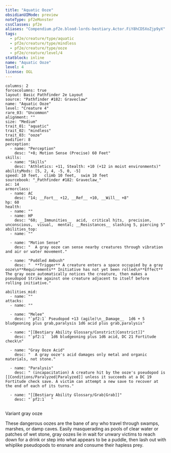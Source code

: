```yaml
---
title: "Aquatic Ooze"
obsidianUIMode: preview
noteType: pf2eMonster
cssClasses: pf2e
aliases: "Compendium.pf2e.blood-lords-bestiary.Actor.FiY8hCD5XoZjp9yX" 
tags:
  - pf2e/creature/type/aquatic
  - pf2e/creature/type/mindless
  - pf2e/creature/type/ooze
  - pf2e/creature/level/4
statblock: inline
name: "Aquatic Ooze"
level: 4
license: OGL
---
```


```statblock
columns: 2
forcecolumns: true
layout: Basic Pathfinder 2e Layout
source: "Pathfinder #182: Graveclaw"
name: "Aquatic Ooze"
level: "Creature 4"
rare_03: "Uncommon"
alignment: ""
size: "Medium"
trait_01: "aquatic"
trait_02: "mindless"
trait_03: "ooze"
modifier: 8
perception:
  - name: "Perception"
    desc: "+8; Motion Sense (Precise) 60 Feet"
skills:
  - name: "Skills"
    desc: "Athletics: +11, Stealth: +10 (+12 in moist environments)"
abilityMods: [5, 2, 4, -5, 0, -5]
speed: 10 feet,  climb 10 feet,  swim 10 feet
sourcebook: "_Pathfinder #182: Graveclaw_"
ac: 14
armorclass:
  - name: AC
    desc: "14; __Fort__ +12, __Ref__ +10, __Will__ +8"
hp: 60
health:
  - name: ""
  - name: HP
    desc: "60; __Immunities__  acid,  critical hits,  precision,  unconscious,  visual,  mental; __Resistances__ slashing 5, piercing 5"
abilities_top:
  - name: ""

  - name: "Motion Sense"
    desc: "  A gray ooze can sense nearby creatures through vibration and air or water movement."

  - name: "Puddled Ambush"
    desc: "  **Trigger** A creature enters a space occupied by a gray ooze\n**Requirements** Initiative has not yet been rolled\n**Effect** The gray ooze automatically notices the creature, then makes a pseudopod Strike against one creature adjacent to itself before rolling initiative."

abilities_mid:
  - name: ""
attacks:
  - name: ""

  - name: "Melee"
    desc: "`pf2:1` Pseudopod +13 (agile)\n__Damage__  1d6 + 5 bludgeoning plus grab,paralysis 1d6 acid plus grab,paralysis"

  - name: "[[Bestiary Ability Glossary/Constrict|Constrict]]"
    desc: "`pf2:1`  1d6 bludgeoning plus 1d6 acid, DC 21 Fortitude check\n"

  - name: "Gray Ooze Acid"
    desc: "  A gray ooze's acid damages only metal and organic materials, not stone."

  - name: "Paralysis"
    desc: " (incapacitation) A creature hit by the ooze's pseudopod is [[Conditions/Paralyzed|Paralyzed]] unless it succeeds at a DC 19 Fortitude check save. A victim can attempt a new save to recover at the end of each of its turns."

  - name: "[[Bestiary Ability Glossary/Grab|Grab]]"
    desc: "`pf2:1`  "
 
```


Variant gray ooze

These dangerous oozes are the bane of any who travel through swamps, marshes, or damp caves. Easily masquerading as pools of clear water or patches of wet stone, gray oozes lie in wait for unwary victims to reach down for a drink or step into what appears to be a puddle, then lash out with whiplike pseudopods to ensnare and consume their hapless prey.

